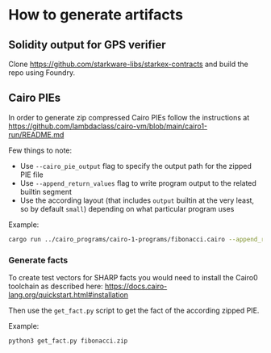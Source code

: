 # How to generate artifacts

## Solidity output for GPS verifier

Clone <https://github.com/starkware-libs/starkex-contracts> and build the repo
using Foundry.

## Cairo PIEs

In order to generate zip compressed Cairo PIEs follow the instructions at
<https://github.com/lambdaclass/cairo-vm/blob/main/cairo1-run/README.md>

Few things to note:

- Use `--cairo_pie_output` flag to specify the output path for the zipped PIE
  file
- Use `--append_return_values` flag to write program output to the related
  builtin segment
- Use the according layout (that includes `output` builtin at the very least,
  so by default `small`) depending on what particular program uses

Example:

```sh
cargo run ../cairo_programs/cairo-1-programs/fibonacci.cairo --append_return_values --cairo_pie_output fibonacci.zip --layout small
```

### Generate facts

To create test vectors for SHARP facts you would need to install the Cairo0
toolchain as described here: <https://docs.cairo-lang.org/quickstart.html#installation>

Then use the `get_fact.py` script to get the fact of the according zipped PIE.

Example:

```sh
python3 get_fact.py fibonacci.zip
```
